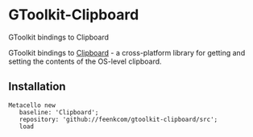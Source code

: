 # GToolkit-Clipboard
GToolkit bindings to Clipboard

GToolkit bindings to [Clipboard](https://github.com/aweinstock314/rust-clipboard) - a cross-platform library for getting and setting the contents of the OS-level clipboard.

## Installation

```smalltalk
Metacello new
   baseline: 'Clipboard';
   repository: 'github://feenkcom/gtoolkit-clipboard/src';
   load
```
